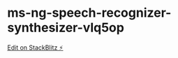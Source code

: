 # ms-ng-speech-recognizer-synthesizer-vlq5op

[Edit on StackBlitz ⚡️](https://stackblitz.com/edit/ms-ng-speech-recognizer-synthesizer-vlq5op)